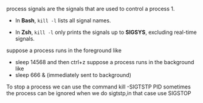 process signals are the signals that are used to control a process
1.
- In **Bash**, `kill -l` lists all signal names.
    
- In **Zsh**, `kill -l` only prints the signals up to **SIGSYS**, excluding real-time signals.

suppose a process runs in the foreground like
- sleep 14568 and then ctrl+z
 suppose a process runs in the background like
 - sleep 666 & (immediately sent to background)

To stop a process  we can use the command kill -SIGTSTP PID
sometimes the process can be ignored when we do sigtstp,in that case use 
SIGSTOP






